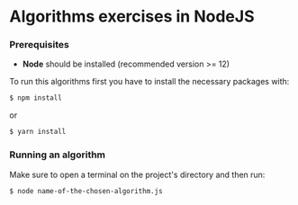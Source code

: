 # Algorithms exercises in NodeJS

### Prerequisites

* **Node** should be installed (recommended version >= 12)

To run this algorithms first you have to install the necessary packages with:

```bash
$ npm install
```
or 

```bash
$ yarn install
```

### Running an algorithm

Make sure to open a terminal on the project's directory and then run:

```bash
$ node name-of-the-chosen-algorithm.js
```
